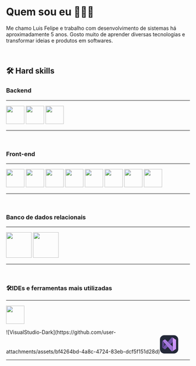 <h1>Quem sou eu 👨🏿‍💻</h1>

<p>Me chamo Luis Felipe e trabalho com desenvolvimento de sistemas há aproximadamente 5 anos. Gosto muito de aprender diversas tecnologias e transformar ideias e produtos em softwares.</p>
<br>

<h2>🛠 Hard skills</h2>


<h3>Backend</h3>
<hr>
<p align="left">         
<img src="https://cdn.jsdelivr.net/gh/devicons/devicon@latest/icons/csharp/csharp-original.svg" height=50 />          
<img src="https://cdn.jsdelivr.net/gh/devicons/devicon@latest/icons/dotnetcore/dotnetcore-original.svg" height=50  />
<img src="https://cdn.jsdelivr.net/gh/devicons/devicon@latest/icons/python/python-original-wordmark.svg" height=50 />      
</p>
<hr>
<br>

<h3>Front-end</h3>
<hr>
<p align="left">
  <img src="https://cdn.jsdelivr.net/gh/devicons/devicon@latest/icons/angular/angular-original.svg" height=50 />
  <img src="https://cdn.jsdelivr.net/gh/devicons/devicon@latest/icons/vuejs/vuejs-original.svg" height=50 />      
  <img src="https://cdn.jsdelivr.net/gh/devicons/devicon@latest/icons/html5/html5-original.svg" height=50/> 
  <img src="https://cdn.jsdelivr.net/gh/devicons/devicon@latest/icons/css3/css3-original.svg" height=50 />
  <img src="https://cdn.jsdelivr.net/gh/devicons/devicon@latest/icons/javascript/javascript-original.svg" height=50 />
  <img src="https://cdn.jsdelivr.net/gh/devicons/devicon@latest/icons/typescript/typescript-original.svg" height=50 />     
  <img src="https://cdn.jsdelivr.net/gh/devicons/devicon@latest/icons/bootstrap/bootstrap-original.svg" height=50 />          
  <img src="https://cdn.jsdelivr.net/gh/devicons/devicon@latest/icons/sass/sass-original.svg" height=50 />      
</p>
<hr>

<br>
<h3>Banco de dados relacionais</h3>

<hr>
<p align="left">
   <img src="https://cdn.jsdelivr.net/gh/devicons/devicon@latest/icons/mysql/mysql-original-wordmark.svg" height=70 /> 
   <img src="https://cdn.jsdelivr.net/gh/devicons/devicon@latest/icons/microsoftsqlserver/microsoftsqlserver-plain-wordmark.svg" height=70 />       
</p>
<hr>
          
<br>

<h3>🛠️IDEs e ferramentas mais utilizadas</h3>
<hr>
<p align="left>
  
   <img src="https://cdn.jsdelivr.net/gh/devicons/devicon@latest/icons/vscode/vscode-original.svg" height=50 />
   <img src="https://cdn.jsdelivr.net/gh/devicons/devicon@latest/icons/visualstudio/visualstudio-original.svg" height=50 />
   
</p>![VisualStudio-Dark](https://github.com/user-attachments/assets/bf4264bd-4a8c-4724-83eb-dcf5f151d28d)<svg width="50" height="50" viewBox="0 0 256 256" fill="none" xmlns="http://www.w3.org/2000/svg">
<rect width="256" height="256" rx="60" fill="#242938"/>
<mask id="mask0_217_156" style="mask-type:alpha" maskUnits="userSpaceOnUse" x="28" y="28" width="200" height="200">
<path d="M64.6656 197.166L31.3344 172.166C30.2952 171.394 29.4519 170.389 28.8727 169.23C28.2935 168.072 27.9946 166.795 28.0001 165.5V90.5001C27.9946 89.2054 28.2935 87.9276 28.8727 86.7698C29.4519 85.6119 30.2952 84.6065 31.3344 83.8345L64.6656 58.8345C63.7702 59.6752 63.0936 60.7218 62.6944 61.8835C62.2952 63.0451 62.1856 64.2866 62.375 65.5001V190.5C62.1856 191.714 62.2952 192.955 62.6944 194.117C63.0936 195.278 63.7702 196.325 64.6656 197.166Z" fill="white"/>
<path d="M224.29 62.7093C222.917 61.8073 221.308 61.3291 219.665 61.3344C218.601 61.3258 217.544 61.5273 216.558 61.9274C215.571 62.3274 214.673 62.9181 213.915 63.6656L213.334 64.25L146.834 128L110.04 163.291L75.9999 195.915L75.4156 196.5C74.6583 197.248 73.7604 197.84 72.7736 198.241C71.7868 198.641 70.7305 198.843 69.6656 198.834C67.8628 198.83 66.1092 198.246 64.6656 197.165L31.3344 172.166C33.0279 173.437 35.1424 174.016 37.2476 173.784C39.3528 173.552 41.2902 172.526 42.6656 170.915L79.6656 127.959L110.04 92.7093L163.25 30.9156C164.022 30.0005 164.985 29.2654 166.072 28.7617C167.159 28.2581 168.343 27.9981 169.541 28C171.184 27.9947 172.792 28.4729 174.165 29.375L224.29 62.7093Z" fill="white"/>
<path d="M224.29 193.29L174.291 226.624C172.589 227.735 170.545 228.195 168.532 227.92C166.52 227.644 164.674 226.651 163.334 225.125L110.04 163.291L79.6656 127.959L42.6656 85.0405C41.278 83.4462 39.3387 82.4358 37.2369 82.2121C35.1352 81.9883 33.0266 82.5679 31.3344 83.8344L64.6656 58.8344C66.1092 57.7545 67.8628 57.1692 69.6656 57.1656C70.7305 57.1566 71.7868 57.3582 72.7736 57.7588C73.7604 58.1595 74.6583 58.7512 75.4156 59.5L75.9999 60.0843L110.04 92.7094L146.834 128L213.334 191.75L213.915 192.334C214.673 193.082 215.571 193.672 216.558 194.072C217.544 194.472 218.601 194.674 219.665 194.665C221.308 194.671 222.917 194.193 224.29 193.29Z" fill="white"/>
<path d="M228 69.6655V186.334C228.001 187.709 227.663 189.064 227.016 190.276C226.369 191.49 225.433 192.525 224.29 193.29L174.291 226.624C175.433 225.859 176.369 224.823 177.017 223.609C177.663 222.395 178 221.041 177.999 219.665V36.3343C177.981 34.9486 177.622 33.5889 176.953 32.3751C176.284 31.1613 175.327 30.1309 174.165 29.375L224.29 62.7093C225.429 63.4774 226.364 64.5131 227.011 65.7258C227.658 66.9385 227.997 68.2911 228 69.6655Z" fill="white"/>
</mask>
<g mask="url(#mask0_217_156)">
<path d="M64.6656 197.165L31.3344 172.166C30.2952 171.394 29.4519 170.387 28.8727 169.23C28.2935 168.072 27.9946 166.794 28.0001 165.5V90.4999C27.9946 89.2052 28.2935 87.9273 28.8727 86.7696C29.4519 85.6117 30.2952 84.6062 31.3344 83.8342L64.6656 58.8342C63.7702 59.675 63.0936 60.7216 62.6944 61.8832C62.2952 63.0449 62.1856 64.2863 62.375 65.4999V190.5C62.1856 191.714 62.2952 192.955 62.6944 194.117C63.0936 195.278 63.7702 196.324 64.6656 197.165Z" fill="#5E438F"/>
<g filter="url(#filter0_dd_217_156)">
<path d="M224.289 62.7093C222.917 61.8073 221.308 61.3291 219.665 61.3344C218.601 61.3258 217.544 61.5273 216.557 61.9274C215.571 62.3274 214.673 62.9181 213.915 63.6656L213.334 64.25L177.914 98.2093L146.834 128L110.04 163.291L75.9993 195.915L75.4151 196.5C74.6577 197.248 73.7598 197.84 72.7731 198.241C71.7862 198.641 70.73 198.843 69.665 198.834C67.8622 198.83 66.1087 198.246 64.665 197.165L31.3338 172.166C33.0272 173.437 35.1418 174.016 37.247 173.784C39.3522 173.552 41.2897 172.526 42.6651 170.915L61.3338 149.25L79.665 127.959L110.04 92.7093L163.249 30.9156C164.022 30.0005 164.985 29.2654 166.072 28.7617C167.158 28.2581 168.343 27.9981 169.539 28C171.183 27.9947 172.791 28.4729 174.165 29.375L224.289 62.7093Z" fill="url(#paint0_linear_217_156)"/>
</g>
<g filter="url(#filter1_dd_217_156)">
<path d="M224.289 193.29L174.29 226.625C172.589 227.736 170.545 228.195 168.532 227.92C166.519 227.644 164.674 226.652 163.334 225.125L110.04 163.291L79.665 127.959L61.3338 106.709L42.6651 85.0407C41.2774 83.4464 39.338 82.436 37.2363 82.2122C35.1347 81.9884 33.026 82.5681 31.3338 83.8344L64.665 58.8345C66.1087 57.7546 67.8622 57.1693 69.665 57.1658C70.73 57.1568 71.7862 57.3584 72.7731 57.759C73.7598 58.1596 74.6577 58.7514 75.4151 59.5002L75.9993 60.0845L110.04 92.7094L146.834 128L177.958 157.835L213.334 191.75L213.915 192.335C214.673 193.082 215.571 193.672 216.557 194.072C217.544 194.472 218.601 194.674 219.665 194.665C221.308 194.671 222.917 194.192 224.289 193.29Z" fill="url(#paint1_linear_217_156)"/>
</g>
<g filter="url(#filter2_dd_217_156)">
<path d="M228 69.6653V186.333C228.001 187.709 227.663 189.063 227.016 190.277C226.369 191.489 225.433 192.525 224.29 193.29L174.29 226.624C175.433 225.859 176.369 224.823 177.015 223.609C177.663 222.395 178 221.041 177.999 219.665V36.3341C177.981 34.9485 177.622 33.5886 176.953 32.3748C176.284 31.161 175.327 30.1307 174.165 29.3748L224.29 62.709C225.429 63.4771 226.363 64.5129 227.011 65.7256C227.657 66.9383 227.997 68.291 228 69.6653Z" fill="url(#paint2_linear_217_156)"/>
</g>
</g>
<defs>
<filter id="filter0_dd_217_156" x="26.1529" y="24.1143" width="203.317" height="181.196" filterUnits="userSpaceOnUse" color-interpolation-filters="sRGB">
<feFlood flood-opacity="0" result="BackgroundImageFix"/>
<feColorMatrix in="SourceAlpha" type="matrix" values="0 0 0 0 0 0 0 0 0 0 0 0 0 0 0 0 0 0 127 0" result="hardAlpha"/>
<feOffset dy="0.246095"/>
<feGaussianBlur stdDeviation="0.246095"/>
<feColorMatrix type="matrix" values="0 0 0 0 0 0 0 0 0 0 0 0 0 0 0 0 0 0 0.24 0"/>
<feBlend mode="normal" in2="BackgroundImageFix" result="effect1_dropShadow_217_156"/>
<feColorMatrix in="SourceAlpha" type="matrix" values="0 0 0 0 0 0 0 0 0 0 0 0 0 0 0 0 0 0 127 0" result="hardAlpha"/>
<feOffset dy="1.29524"/>
<feGaussianBlur stdDeviation="2.59048"/>
<feColorMatrix type="matrix" values="0 0 0 0 0 0 0 0 0 0 0 0 0 0 0 0 0 0 0.22 0"/>
<feBlend mode="normal" in2="effect1_dropShadow_217_156" result="effect2_dropShadow_217_156"/>
<feBlend mode="normal" in="SourceGraphic" in2="effect2_dropShadow_217_156" result="shape"/>
</filter>
<filter id="filter1_dd_217_156" x="26.1529" y="53.2798" width="203.317" height="181.194" filterUnits="userSpaceOnUse" color-interpolation-filters="sRGB">
<feFlood flood-opacity="0" result="BackgroundImageFix"/>
<feColorMatrix in="SourceAlpha" type="matrix" values="0 0 0 0 0 0 0 0 0 0 0 0 0 0 0 0 0 0 127 0" result="hardAlpha"/>
<feOffset dy="0.246095"/>
<feGaussianBlur stdDeviation="0.246095"/>
<feColorMatrix type="matrix" values="0 0 0 0 0 0 0 0 0 0 0 0 0 0 0 0 0 0 0.24 0"/>
<feBlend mode="normal" in2="BackgroundImageFix" result="effect1_dropShadow_217_156"/>
<feColorMatrix in="SourceAlpha" type="matrix" values="0 0 0 0 0 0 0 0 0 0 0 0 0 0 0 0 0 0 127 0" result="hardAlpha"/>
<feOffset dy="1.29524"/>
<feGaussianBlur stdDeviation="2.59048"/>
<feColorMatrix type="matrix" values="0 0 0 0 0 0 0 0 0 0 0 0 0 0 0 0 0 0 0.22 0"/>
<feBlend mode="normal" in2="effect1_dropShadow_217_156" result="effect2_dropShadow_217_156"/>
<feBlend mode="normal" in="SourceGraphic" in2="effect2_dropShadow_217_156" result="shape"/>
</filter>
<filter id="filter2_dd_217_156" x="158.622" y="13.8319" width="84.9208" height="228.335" filterUnits="userSpaceOnUse" color-interpolation-filters="sRGB">
<feFlood flood-opacity="0" result="BackgroundImageFix"/>
<feColorMatrix in="SourceAlpha" type="matrix" values="0 0 0 0 0 0 0 0 0 0 0 0 0 0 0 0 0 0 127 0" result="hardAlpha"/>
<feOffset/>
<feGaussianBlur stdDeviation="0.129524"/>
<feColorMatrix type="matrix" values="0 0 0 0 0 0 0 0 0 0 0 0 0 0 0 0 0 0 0.24 0"/>
<feBlend mode="normal" in2="BackgroundImageFix" result="effect1_dropShadow_217_156"/>
<feColorMatrix in="SourceAlpha" type="matrix" values="0 0 0 0 0 0 0 0 0 0 0 0 0 0 0 0 0 0 127 0" result="hardAlpha"/>
<feOffset/>
<feGaussianBlur stdDeviation="7.77143"/>
<feColorMatrix type="matrix" values="0 0 0 0 0 0 0 0 0 0 0 0 0 0 0 0 0 0 0.3 0"/>
<feBlend mode="normal" in2="effect1_dropShadow_217_156" result="effect2_dropShadow_217_156"/>
<feBlend mode="normal" in="SourceGraphic" in2="effect2_dropShadow_217_156" result="shape"/>
</filter>
<linearGradient id="paint0_linear_217_156" x1="190.499" y1="28" x2="41.9893" y2="177.471" gradientUnits="userSpaceOnUse">
<stop stop-color="#7252AA"/>
<stop offset="1" stop-color="#7252AA"/>
</linearGradient>
<linearGradient id="paint1_linear_217_156" x1="46.7501" y1="64.4571" x2="186.332" y2="220.705" gradientUnits="userSpaceOnUse">
<stop stop-color="#AE7FE2"/>
<stop offset="1" stop-color="#9A70D4"/>
</linearGradient>
<linearGradient id="paint2_linear_217_156" x1="200.49" y1="25.3528" x2="200.49" y2="226.456" gradientUnits="userSpaceOnUse">
<stop stop-color="#D59DFF"/>
<stop offset="1" stop-color="#C18EF1"/>
</linearGradient>
</defs>
</svg>



<hr>







